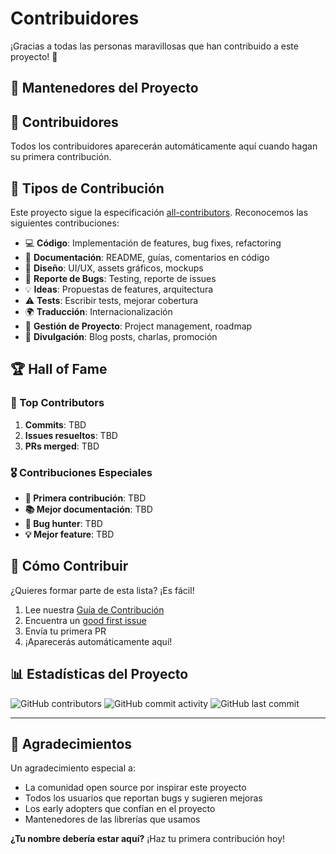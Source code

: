 # Contribuidores

¡Gracias a todas las personas maravillosas que han contribuido a este proyecto! 🎉

## 🚀 Mantenedores del Proyecto

<!--
Agregar información de los mantenedores principales aquí
Ejemplo:
- [@username](https://github.com/username) - Fundador y lead developer
-->

## 👥 Contribuidores

Todos los contribuidores aparecerán automáticamente aquí cuando hagan su primera contribución.

<!--
GitHub actualizará automáticamente esta sección con:
[![Contributors](https://contrib.rocks/image?repo=yourusername/pcc-lms)](https://github.com/yourusername/pcc-lms/graphs/contributors)
-->

## 🎯 Tipos de Contribución

Este proyecto sigue la especificación [all-contributors](https://allcontributors.org/). Reconocemos las siguientes contribuciones:

- 💻 **Código**: Implementación de features, bug fixes, refactoring
- 📖 **Documentación**: README, guías, comentarios en código
- 🎨 **Diseño**: UI/UX, assets gráficos, mockups
- 🐛 **Reporte de Bugs**: Testing, reporte de issues
- 💡 **Ideas**: Propuestas de features, arquitectura
- ⚠️ **Tests**: Escribir tests, mejorar cobertura
- 🌍 **Traducción**: Internacionalización
- 📆 **Gestión de Proyecto**: Project management, roadmap
- 📢 **Divulgación**: Blog posts, charlas, promoción

## 🏆 Hall of Fame

### 🥇 Top Contributors

<!-- Actualizar con estadísticas reales -->

1. **Commits**: TBD
2. **Issues resueltos**: TBD
3. **PRs merged**: TBD

### 🎖️ Contribuciones Especiales

- **🚀 Primera contribución**: TBD
- **📚 Mejor documentación**: TBD
- **🐛 Bug hunter**: TBD
- **💡 Mejor feature**: TBD

## 🤝 Cómo Contribuir

¿Quieres formar parte de esta lista? ¡Es fácil!

1. Lee nuestra [Guía de Contribución](CONTRIBUTING.md)
2. Encuentra un [good first issue](https://github.com/yourusername/pcc-lms/labels/good%20first%20issue)
3. Envía tu primera PR
4. ¡Aparecerás automáticamente aquí!

## 📊 Estadísticas del Proyecto

<!-- GitHub Stats Badge -->

![GitHub contributors](https://img.shields.io/github/contributors/yourusername/pcc-lms)
![GitHub commit activity](https://img.shields.io/github/commit-activity/m/yourusername/pcc-lms)
![GitHub last commit](https://img.shields.io/github/last-commit/yourusername/pcc-lms)

---

## 🙏 Agradecimientos

Un agradecimiento especial a:

- La comunidad open source por inspirar este proyecto
- Todos los usuarios que reportan bugs y sugieren mejoras
- Los early adopters que confían en el proyecto
- Mantenedores de las librerías que usamos

**¿Tu nombre debería estar aquí?** ¡Haz tu primera contribución hoy!
